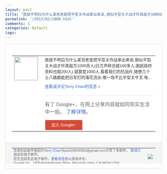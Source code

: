 ```yaml
---
layout: post
title: "我就不明白为什么某党老是把平型关作战拿出来说,貌似平型关大战才歼其敌方1000余人..."
permalink: '/2013/02/1000.html'
comments: 1
categories: Default
tags: 
---
```

<!-- X-Notifications: 1:b769f703b0000000 -->

<div style="border:solid 1px #dfdfdf;color:#686868;font:13px Arial"><div style="background-color:#fff;padding:20px;"><table cellpadding="0" cellspacing="0"><tr><td style="padding-right:15px;vertical-align:top"><a href="https://plus.google.com/_/notifications/emlink?emr=14900066512970582018&amp;emid=CMCo4cGDv7UCFa08cgod4C0AAA&amp;path=%2F108643996575278738906&amp;dt=1361161978667&amp;uob=8"><img height="75" src="https://lh3.googleusercontent.com/-KKRGTyJ5Bl0/AAAAAAAAAAI/AAAAAAAAtnY/R4QEWIp3Ur0/s75-c-k-a/photo.jpg" style="border:solid 1px #cccccc;" width="75"/></a></td><td style="width:578px;color:#333;font:13px Arial;vertical-align:top"><div style="padding-bottom:10px">我就不明白为什么某党老是把平型关作战拿出<wbr/>来说,貌似平型关大战才歼其敌方1000余<wbr/>人(日方声称也就100多人,国民政府资料<wbr/>也就200人).就算是1000人,看看我<wbr/>们的抗战片,随便几个土八路都能把日军打的<wbr/>落花流水,哪一场不比平型关牛叉.唉...</div><a href="https://plus.google.com/_/notifications/emlink?emr=14900066512970582018&amp;emid=CMCo4cGDv7UCFa08cgod4C0AAA&amp;path=%2F108643996575278738906%2Fposts%2F11bcBRxPTUa%3Fgpinv%3DAMIXal-BToz0K7ZPNStI9ClOpu5etKGLsuGbSKTZDzpkNyuJsY2Sg1mXdzEvGkhuOjtkAOm_reAZGITR8c_yIbisey0pRfestDU8HuV51xA9gAJeOgywDJI&amp;dt=1361161978667&amp;uob=8" style="color:#3366CC;text-decoration:none">查看或评论Terry Chan的信息 »</a><div style="margin-top:20px;border-top:solid 1px #dfdfdf"><div style="padding:15px 0;color:#686868;font:16px Arial">有了 Google+，在网上分享内容就如同现实生活中一般。 <a href="http://www.google.com/+/learnmore/" style="color:#3366CC;text-decoration:none">了解详情</a>。</div><a href="https://plus.google.com/_/notifications/emlink?emr=14900066512970582018&amp;emid=CMCo4cGDv7UCFa08cgod4C0AAA&amp;path=%2F%3Fgpinv%3DAMIXal-BToz0K7ZPNStI9ClOpu5etKGLsuGbSKTZDzpkNyuJsY2Sg1mXdzEvGkhuOjtkAOm_reAZGITR8c_yIbisey0pRfestDU8HuV51xA9gAJeOgywDJI&amp;dt=1361161978667&amp;uob=8" style="padding:1px 20px;min-width:54px;display:inline-block; background-color:#d44b38;text-align:center; font:13px Arial; border-radius:3px;color:#fff;border:solid 1px #dfdfdf; white-space:nowrap;text-decoration:none;height:30px;line-height:30px">加入 Google+</a></div></td></tr></table></div><div style="border-top:solid 1px #dfdfdf;padding:0 20px; background-color:#f5f5f5"><table cellpadding="0" cellspacing="0" style="height:50px"><tbody><tr><td style="vertical-align:middle;width:100%; color:#636363;font:11px Arial; line-height:120%">您收到此邮件是因为<a href="https://plus.google.com/_/notifications/emlink?emr=14900066512970582018&amp;emid=CMCo4cGDv7UCFa08cgod4C0AAA&amp;path=%2F108643996575278738906%3Fgpinv%3DAMIXal-BToz0K7ZPNStI9ClOpu5etKGLsuGbSKTZDzpkNyuJsY2Sg1mXdzEvGkhuOjtkAOm_reAZGITR8c_yIbisey0pRfestDU8HuV51xA9gAJeOgywDJI&amp;dt=1361161978667&amp;uob=8" style="color:#3366CC;text-decoration:none">Terry Chan</a>与jack29834582t@gmail.com分享了本邮件。 <a href="https://plus.google.com/_/notifications/emlink?emr=14900066512970582018&amp;emid=CMCo4cGDv7UCFa08cgod4C0AAA&amp;path=%2F_%2Fnonplus%2Femailsettings%3Fgpinv%3DAMIXal-BToz0K7ZPNStI9ClOpu5etKGLsuGbSKTZDzpkNyuJsY2Sg1mXdzEvGkhuOjtkAOm_reAZGITR8c_yIbisey0pRfestDU8HuV51xA9gAJeOgywDJI%26est%3DADH5u8UA6iPV6JOKO6ISlchs-_iJRwMxGR-cfupwM6dxyFIBfDi2yYqTtCQJDZRR58Kj9-lv1oURNQ7oYK_Dt-Ho3d_T0g3WW53xbRxFTQR9Vy8fHbnZsOtcHOBAsy89A4MLPMobV5zKWrWXudZjRBpL1XrDF9jAGQ&amp;dt=1361161978667&amp;uob=8" style="color:#3366CC;text-decoration:none">取消订阅</a>这些电子邮件。<br/>您无法回复此电子邮件。<a href="https://plus.google.com/_/notifications/emlink?emr=14900066512970582018&amp;emid=CMCo4cGDv7UCFa08cgod4C0AAA&amp;path=%2F108643996575278738906%2Fposts%2F11bcBRxPTUa%3Fgpinv%3DAMIXal-BToz0K7ZPNStI9ClOpu5etKGLsuGbSKTZDzpkNyuJsY2Sg1mXdzEvGkhuOjtkAOm_reAZGITR8c_yIbisey0pRfestDU8HuV51xA9gAJeOgywDJI&amp;dt=1361161978667&amp;uob=8" style="color:#3366CC;text-decoration:none">查看该信息</a>以添加评论。<br/>Google Inc., 1600 Amphitheatre Pkwy, Mountain View, CA 94043 USA<br/></td><td><img src="https://ssl.gstatic.com/s2/oz/images/notifications/logo/google-plus-6617a72bb36cc548861652780c9e6ff1.png"/></td></tr></tbody></table></div></div>